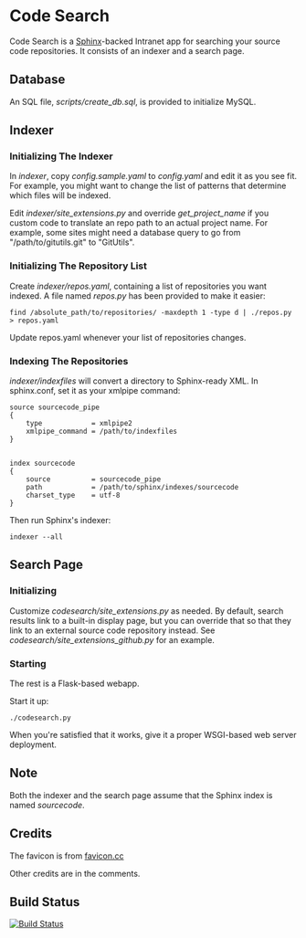 # Code Search

Code Search is a [Sphinx](http://sphinxsearch.com)-backed Intranet app for
searching your source code repositories. It consists of an indexer and a search page.

## Database

An SQL file, *scripts/create_db.sql*, is provided to initialize MySQL.

## Indexer

### Initializing The Indexer

In *indexer*, copy *config.sample.yaml* to *config.yaml* and edit it as you see fit.
For example, you might want to change the list of patterns that determine which files
will be indexed.

Edit *indexer/site_extensions.py* and override *get_project_name* if you custom code
to translate an repo path to an actual project name. For example, some sites might need
a database query to go from "/path/to/gitutils.git" to "GitUtils".

### Initializing The Repository List

Create *indexer/repos.yaml*, containing a list of repositories you want indexed.
A file named *repos.py* has been provided to make it easier:

	find /absolute_path/to/repositories/ -maxdepth 1 -type d | ./repos.py > repos.yaml

Update repos.yaml whenever your list of repositories changes.

### Indexing The Repositories

*indexer/indexfiles* will convert a directory to Sphinx-ready XML. In
sphinx.conf, set it as your xmlpipe command:

	source sourcecode_pipe
	{
		type			= xmlpipe2
		xmlpipe_command = /path/to/indexfiles
	}


	index sourcecode
	{
		source			= sourcecode_pipe
		path			= /path/to/sphinx/indexes/sourcecode
		charset_type	= utf-8
	}

Then run Sphinx's indexer:

	indexer --all

## Search Page

### Initializing

Customize *codesearch/site_extensions.py* as needed. By default, search results
link to a built-in display page, but you can override that so that they link to
an external source code repository instead. See *codesearch/site_extensions_github.py* for an example.

### Starting

The rest is a Flask-based webapp.

Start it up:

	./codesearch.py

When you're satisfied that it works, give it a proper WSGI-based web server
deployment.

## Note

Both the indexer and the search page assume that the Sphinx index is named
*sourcecode*.

## Credits

The favicon is from
[favicon.cc](http://www.favicon.cc/?action=icon&file_id=661515)

Other credits are in the comments.

## Build Status

[![Build Status](https://travis-ci.org/duganchen/codesearch.svg?branch=master)](https://travis-ci.org/duganchen/codesearch)
